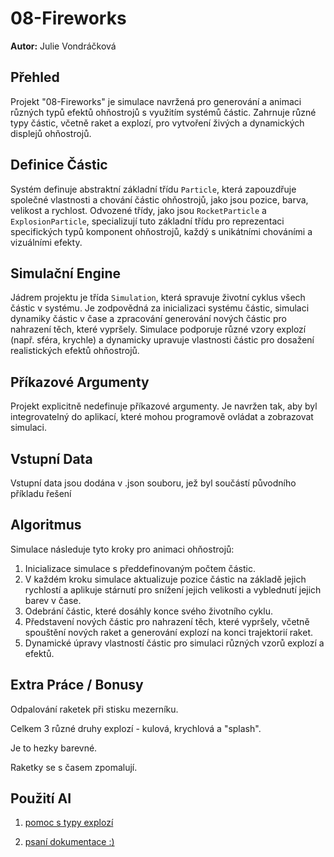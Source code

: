 # 08-Fireworks

**Autor:** Julie Vondráčková

## Přehled
Projekt "08-Fireworks" je simulace navržená pro generování a animaci různých typů efektů ohňostrojů s využitím systémů částic. Zahrnuje různé typy částic, včetně raket a explozí, pro vytvoření živých a dynamických displejů ohňostrojů.

## Definice Částic
Systém definuje abstraktní základní třídu `Particle`, která zapouzdřuje společné vlastnosti a chování částic ohňostrojů, jako jsou pozice, barva, velikost a rychlost. Odvozené třídy, jako jsou `RocketParticle` a `ExplosionParticle`, specializují tuto základní třídu pro reprezentaci specifických typů komponent ohňostrojů, každý s unikátními chováními a vizuálními efekty.

## Simulační Engine
Jádrem projektu je třída `Simulation`, která spravuje životní cyklus všech částic v systému. Je zodpovědná za inicializaci systému částic, simulaci dynamiky částic v čase a zpracování generování nových částic pro nahrazení těch, které vypršely. Simulace podporuje různé vzory explozí (např. sféra, krychle) a dynamicky upravuje vlastnosti částic pro dosažení realistických efektů ohňostrojů.

## Příkazové Argumenty
Projekt explicitně nedefinuje příkazové argumenty. Je navržen tak, aby byl integrovatelný do aplikací, které mohou programově ovládat a zobrazovat simulaci.

## Vstupní Data
Vstupní data jsou dodána v .json souboru, jež byl součástí původního příkladu řešení

## Algoritmus
Simulace následuje tyto kroky pro animaci ohňostrojů:
1. Inicializace simulace s předdefinovaným počtem částic.
2. V každém kroku simulace aktualizuje pozice částic na základě jejich rychlostí a aplikuje stárnutí pro snížení jejich velikosti a vyblednutí jejich barev v čase.
3. Odebrání částic, které dosáhly konce svého životního cyklu.
4. Představení nových částic pro nahrazení těch, které vypršely, včetně spouštění nových raket a generování explozí na konci trajektorií raket.
5. Dynamické úpravy vlastností částic pro simulaci různých vzorů explozí a efektů.

## Extra Práce / Bonusy
Odpalování raketek při stisku mezerníku.


Celkem 3 různé druhy explozí - kulová, krychlová a "splash".


Je to hezky barevné.


Raketky se s časem zpomalují.

## Použití AI
1. [pomoc s typy explozí](https://chat.openai.com/share/0e7d8966-418b-4ad5-96c8-4735d2665210)

2. [psaní dokumentace :)](https://chat.openai.com/share/99b490be-2252-4571-8081-5a29199acc3a)
